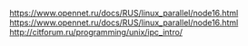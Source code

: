 https://www.opennet.ru/docs/RUS/linux_parallel/node16.html
https://www.opennet.ru/docs/RUS/linux_parallel/node16.html
http://citforum.ru/programming/unix/ipc_intro/
